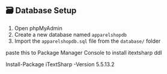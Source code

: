 ## 🗃 Database Setup

1. Open phpMyAdmin
2. Create a new database named `apparelshopdb`
3. Import the `apparelshopdb.sql` file from the `database/` folder

paste this to Package Manager Console to install itextsharp ddl

Install-Package iTextSharp -Version 5.5.13.2
